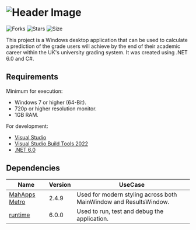 
# ![Header Image](https://i.imgur.com/uK6iwd3.png)
![Forks](https://img.shields.io/github/forks/mattdbarnett/unicalc?style=for-the-badge) ![Stars](https://img.shields.io/github/stars/mattdbarnett/unicalc?style=for-the-badge) ![Size](https://img.shields.io/github/repo-size/mattdbarnett/unicalc?style=for-the-badge)

This project is a Windows desktop application that can be used to calculate a prediction of the grade users will achieve by the end of their academic career within the UK's university grading system. It was created using .NET 6.0 and C#.
## Requirements
Minimum for execution:
 - Windows 7 or higher (64-Bit).
 - 720p or higher resolution monitor.
 - 1GB RAM.
 
 For development:
 - [Visual Studio](https://visualstudio.microsoft.com/)
 - [Visual Studio Build Tools 2022](https://dotnet.microsoft.com/download/dotnet-core)
 - [.NET 6.0](https://dotnet.microsoft.com/en-us/download/visual-studio-sdks)

## Dependencies

| Name | Version | UseCase |
| ------ | ------ | ------ |
| [MahApps Metro](https://github.com/MahApps/MahApps.Metro) | 2.4.9 | Used for modern styling across both MainWindow and ResultsWindow.  |
| [runtime](https://github.com/dotnet/runtime) | 6.0.0 | Used to run, test and debug the application.  |
